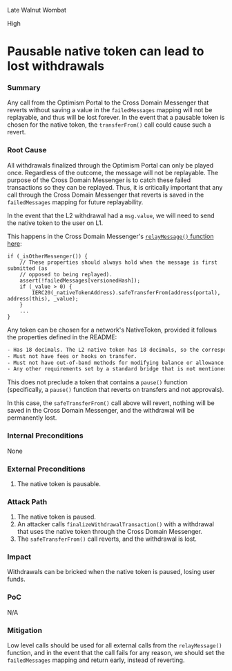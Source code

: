 Late Walnut Wombat

High

# Pausable native token can lead to lost withdrawals

### Summary

Any call from the Optimism Portal to the Cross Domain Messenger that reverts without saving a value in the `failedMessages` mapping will not be replayable, and thus will be lost forever. In the event that a pausable token is chosen for the native token, the `transferFrom()` call could cause such a revert.

### Root Cause

All withdrawals finalized through the Optimism Portal can only be played once. Regardless of the outcome, the message will not be replayable. The purpose of the Cross Domain Messenger is to catch these failed transactions so they can be replayed. Thus, it is critically important that any call through the Cross Domain Messenger that reverts is saved in the `failedMessages` mapping for future replayability.

In the event that the L2 withdrawal had a `msg.value`, we will need to send the native token to the user on L1.

This happens in the Cross Domain Messenger's [`relayMessage()` function here](https://github.com/sherlock-audit/2024-08-tokamak-network/blob/main/tokamak-thanos/packages/tokamak/contracts-bedrock/src/L1/L1CrossDomainMessenger.sol#L253-L259):
```solidity
if (_isOtherMessenger()) {
    // These properties should always hold when the message is first submitted (as
    // opposed to being replayed).
    assert(!failedMessages[versionedHash]);
    if (_value > 0) {
        IERC20(_nativeTokenAddress).safeTransferFrom(address(portal), address(this), _value);
    }
    ...
}
```
Any token can be chosen for a network's NativeToken, provided it follows the properties defined in the README:

```txt
- Has 18 decimals. The L2 native token has 18 decimals, so the corresponding L1 token must have exactly 18 decimals to ensure no loss of precision when depositing or withdrawing.
- Must not have fees or hooks on transfer.
- Must not have out-of-band methods for modifying balance or allowance. For example, no tokes that have rebasing logic or double entry points can be an L2 native token.
- Any other requirements set by a standard bridge that is not mentioned here.
```
This does not preclude a token that contains a `pause()` function (specifically, a `pause()` function that reverts on transfers and not approvals).

In this case, the `safeTransferFrom()` call above will revert, nothing will be saved in the Cross Domain Messenger, and the withdrawal will be permanently lost.

### Internal Preconditions

None

### External Preconditions

1. The native token is pausable.

### Attack Path

1. The native token is paused.
2. An attacker calls `finalizeWithdrawalTransaction()` with a withdrawal that uses the native token through the Cross Domain Messenger.
3. The `safeTransferFrom()` call reverts, and the withdrawal is lost.

### Impact

Withdrawals can be bricked when the native token is paused, losing user funds.

### PoC

N/A

### Mitigation

Low level calls should be used for all external calls from the `relayMessage()` function, and in the event that the call fails for any reason, we should set the `failedMessages` mapping and return early, instead of reverting.
